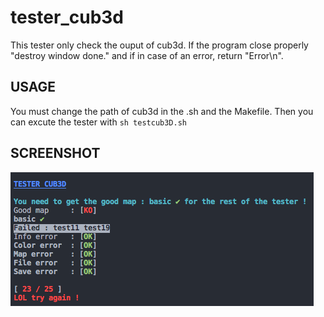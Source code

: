 # tester_cub3d

This tester only check the ouput of cub3d.
If the program close properly "destroy window done." and if in case of an error, return "Error\n".

## USAGE

You must change the path of cub3d in the .sh and the Makefile. 
Then you can excute the tester with `sh testcub3D.sh`

## SCREENSHOT

![Example](img/screenshot.png)

